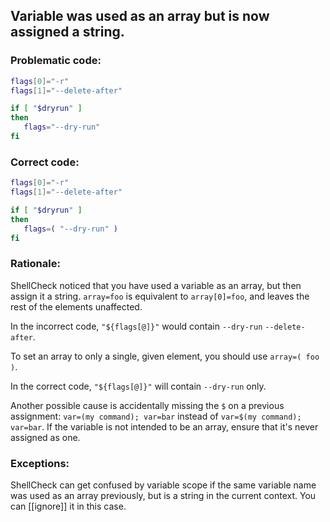 ## Variable was used as an array but is now assigned a string.

### Problematic code:

```sh
flags[0]="-r"
flags[1]="--delete-after"

if [ "$dryrun" ]
then
   flags="--dry-run"
fi

```

### Correct code:

```sh
flags[0]="-r"
flags[1]="--delete-after"

if [ "$dryrun" ]
then
   flags=( "--dry-run" )
fi
```
### Rationale:

ShellCheck noticed that you have used a variable as an array, but then assign it a string. `array=foo` is equivalent to `array[0]=foo`, and leaves the rest of the elements unaffected.

In the incorrect code, `"${flags[@]}"` would contain `--dry-run` `--delete-after`.

To set an array to only a single, given element, you should use `array=( foo )`.

In the correct code, `"${flags[@]}"` will contain `--dry-run` only. 

Another possible cause is accidentally missing the `$` on a previous assignment: `var=(my command); var=bar` instead of `var=$(my command); var=bar`. If the variable is not intended to be an array, ensure that it's never assigned as one.

### Exceptions:

ShellCheck can get confused by variable scope if the same variable name was used as an array previously, but is a string in the current context. You can [[ignore]] it in this case.
